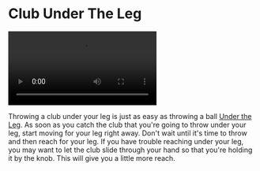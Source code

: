 # Club Under The Leg

![ClubUnderTheLeg](/videos/mp4/clubunderleg.mp4)

Throwing a club under your leg is just as easy as throwing a ball [Under the Leg](undertheleg). As soon as you catch the club that you're going to throw under your leg, start moving for your leg right away. Don't wait until it's time to throw and then reach for your leg. If you have trouble reaching under your leg, you may want to let the club slide through your hand so that you're holding it by the knob. This will give you a little more reach.

